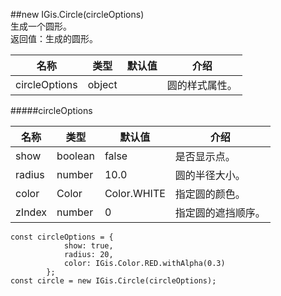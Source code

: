 ##new IGis.Circle(circleOptions)  
生成一个圆形。  
返回值：生成的圆形。
  
名称|类型|默认值|介绍  
-|-|-|-   
<a herf="#circleOptions">circleOptions</a>| object| |圆的样式属性。 
  
#####<a name="circleOptions">circleOptions </a>  
  
名称|类型|默认值|介绍  
-|-|-|-   
show|boolean|false|是否显示点。  
radius |number |10.0 |圆的半径大小。  
color |Color |Color.WHITE |指定圆的颜色。  
zIndex |number |0 |指定圆的遮挡顺序。  

  
    const circleOptions = {
                show: true,
                radius: 20,
                color: IGis.Color.RED.withAlpha(0.3)
            };
    const circle = new IGis.Circle(circleOptions);
